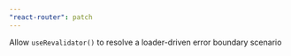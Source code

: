 ```yaml
---
"react-router": patch
---
```


Allow `useRevalidator()` to resolve a loader-driven error boundary scenario
